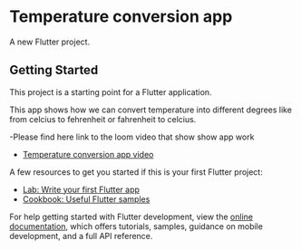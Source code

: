 # Temperature conversion app

A new Flutter project.

## Getting Started

This project is a starting point for a Flutter application.

This app shows how we can convert temperature into different degrees like from celcius to fehrenheit  or fahrenheit to celcius.

-Please find here link to the loom video that show show app work

- [Temperature conversion app video](https://docs.google.com/document/d/1-KuJChcMKc8THlUbaLihpoGPcqJ8DBgzSNRqdgRdy6U/edit?usp=sharing)

A few resources to get you started if this is your first Flutter project:

- [Lab: Write your first Flutter app](https://docs.flutter.dev/get-started/codelab)
- [Cookbook: Useful Flutter samples](https://docs.flutter.dev/cookbook)

For help getting started with Flutter development, view the
[online documentation](https://docs.flutter.dev/), which offers tutorials,
samples, guidance on mobile development, and a full API reference.


